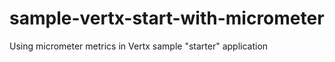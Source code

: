 # sample-vertx-start-with-micrometer
Using micrometer metrics in Vertx sample "starter" application 
